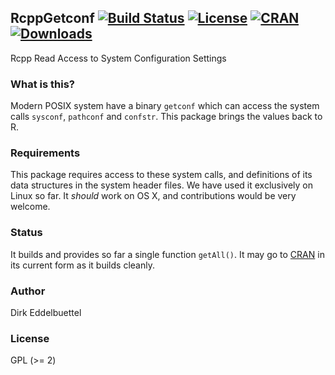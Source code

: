 ## RcppGetconf [![Build Status](https://travis-ci.org/eddelbuettel/rcppgetconf.svg)](https://travis-ci.org/eddelbuettel/rcppgetconf) [![License](http://img.shields.io/badge/license-GPL%20%28%3E=%202%29-brightgreen.svg?style=flat)](http://www.gnu.org/licenses/gpl-2.0.html) [![CRAN](http://www.r-pkg.org/badges/version/RcppGetconf)](http://cran.r-project.org/package=RcppGetconf) [![Downloads](http://cranlogs.r-pkg.org/badges/RcppGetconfcolor=brightgreen)](http://www.r-pkg.org/pkg/RcppGetconf)

Rcpp Read Access to System Configuration Settings

### What is this?

Modern POSIX system have a binary `getconf` which can access the system
calls `sysconf`, `pathconf` and `confstr`.  This package brings the
values back to R.

### Requirements

This package requires access to these system calls, and definitions of
its data structures in the system header files.  We have used it
exclusively on Linux so far.  It _should_ work on OS X, and contributions
would be very welcome.

### Status

It builds and provides so far a single function `getAll()`. It may go to
[CRAN](https://cran.r-project.org/package=RcppGetconf) in its current
form as it builds cleanly.

### Author

Dirk Eddelbuettel

### License

GPL (>= 2)
